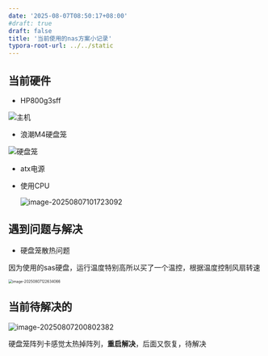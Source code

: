 ```yaml
---
date: '2025-08-07T08:50:17+08:00'
#draft: true
draft: false
title: '当前使用的nas方案小记录'
typora-root-url: ../../static
---
```


## 当前硬件

- HP800g3sff

![主机](/wp-content/uploads/2025/image-20250807085322010.png)

- 浪潮M4硬盘笼

![硬盘笼](/wp-content/uploads/2025/image-20250807085427334.png)

- atx电源

- 使用CPU 

  ![image-20250807101723092](/wp-content/uploads/2025/image-20250807101723092.png)

  

## 遇到问题与解决

- 硬盘笼散热问题

因为使用的sas硬盘，运行温度特别高所以买了一个温控，根据温度控制风扇转速

<img src="/wp-content/uploads/2025/image-20250807122634066.png" alt="image-20250807122634066" style="zoom: 50%;" />

## 当前待解决的

![image-20250807200802382](/wp-content/uploads/2025/image-20250807200802382.png)

硬盘笼阵列卡感觉太热掉阵列，**重启解决**，后面又恢复，待解决
